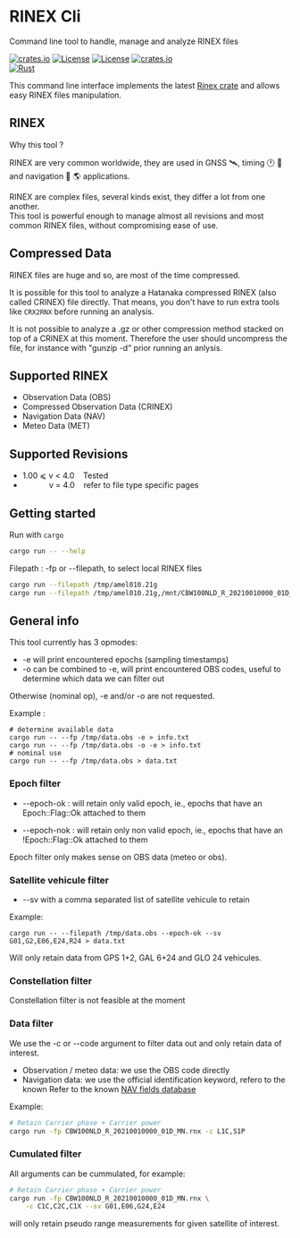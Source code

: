 # RINEX Cli 
Command line tool to handle, manage and analyze RINEX files

[![crates.io](https://img.shields.io/crates/v/rinex-cli.svg)](https://crates.io/crates/rinex-cli)
[![License](https://img.shields.io/badge/license-Apache%202.0-blue?style=flat-square)](https://github.com/gwbres/rinex-cli/blob/main/LICENSE-APACHE)
[![License](https://img.shields.io/badge/license-MIT-blue?style=flat-square)](https://github.com/gwbres/rinex-cli/blob/main/LICENSE-MIT) 
[![crates.io](https://img.shields.io/crates/d/rinex-cli.svg)](https://crates.io/crates/rinex-cli)    
[![Rust](https://github.com/gwbres/rinex-cli/actions/workflows/rust.yml/badge.svg)](https://github.com/gwbres/rinex-cli/actions/workflows/rust.yml)

This command line interface implements the latest 
[Rinex crate](https://crates.io/crates/rinex)
and allows easy RINEX files manipulation.

## RINEX

Why this tool ?

RINEX are very common worldwide, they are used in 
GNSS :artificial_satellite:, 
timing :clock1: :satellite: 
and navigation :rocket: :earth_americas: 
applications.

RINEX are complex files, several kinds exist, they differ a lot from one another.  
This tool is powerful enough to manage almost all revisions and most common RINEX files,
without compromising ease of use.

## Compressed Data

RINEX files are huge and so, are most of the time compressed.

It is possible for this tool to analyze a Hatanaka compressed RINEX (also called CRINEX) file directly.
That means, you don't have to run extra tools like `CRX2RNX` before running an analysis.

It is not possible to analyze a .gz or other compression method stacked on top of a CRINEX
at this moment. Therefore the user should uncompress the file, for instance with "gunzip -d" prior
running an anlysis.

## Supported RINEX

* Observation Data (OBS)
* Compressed Observation Data (CRINEX)
* Navigation Data (NAV)
* Meteo Data (MET)

## Supported Revisions

* 1.00 ⩽ v < 4.0    Tested 
*             v = 4.0    refer to file type specific pages

## Getting started

Run with `cargo`

```bash
cargo run -- --help
```

Filepath : -fp or --filepath, to select local RINEX files 

```bash
cargo run --filepath /tmp/amel010.21g
cargo run --filepath /tmp/amel010.21g,/mnt/CBW100NLD_R_20210010000_01D_MN.rnx
```

## General info
This tool currently has 3 opmodes:

* -e will print encountered epochs (sampling timestamps)
* -o can be combined to -e, will print encountered OBS codes, useful to
determine which data we can filter out

Otherwise (nominal op), -e and/or -o are not requested.

Example :

```shell
# determine available data
cargo run -- --fp /tmp/data.obs -e > info.txt
cargo run -- --fp /tmp/data.obs -o -e > info.txt
# nominal use
cargo run -- --fp /tmp/data.obs > data.txt
```

### Epoch filter

* --epoch-ok : will retain only valid epoch, ie.,
epochs that have an Epoch::Flag::Ok attached to them

* --epoch-nok : will retain only non valid epoch, ie.,
epochs that have an !Epoch::Flag::Ok attached to them

Epoch filter only makes sense on OBS data (meteo or obs).

### Satellite vehicule filter

* --sv with a comma separated list of satellite vehicule to retain

Example:

```shell
cargo run -- --filepath /tmp/data.obs --epoch-ok --sv G01,G2,E06,E24,R24 > data.txt
```

Will only retain data from GPS 1+2, GAL 6+24 and GLO 24 vehicules.


### Constellation filter

Constellation filter is not feasible at the moment

### Data filter

We use the -c or --code argument to filter data out
and only retain data of interest.

* Observation / meteo data: we use the OBS code directly
* Navigation data: we use the official identification keyword,
refero to the known
Refer to the known
[NAV fields database](https://github.com/gwbres/rinex/blob/main/navigation.json)


Example:

```bash
# Retain Carrier phase + Carrier power 
cargo run -fp CBW100NLD_R_20210010000_01D_MN.rnx -c L1C,S1P 
```

### Cumulated filter

All arguments can be cummulated,
for example:

```bash
# Retain Carrier phase + Carrier power 
cargo run -fp CBW100NLD_R_20210010000_01D_MN.rnx \
    -c C1C,C2C,C1X --sv G01,E06,G24,E24
```
will only retain pseudo range measurements for given satellite of interest.
